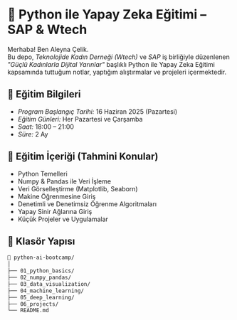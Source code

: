 # 🤖 Python ile Yapay Zeka Eğitimi – SAP & Wtech

Merhaba! Ben Aleyna Çelik.  
Bu depo, *Teknolojide Kadın Derneği (Wtech)* ve *SAP* iş birliğiyle düzenlenen  
*"Güçlü Kadınlarla Dijital Yarınlar"* başlıklı Python ile Yapay Zeka Eğitimi kapsamında tuttuğum notlar, yaptığım alıştırmalar ve projeleri içermektedir.

## 📅 Eğitim Bilgileri

- *Program Başlangıç Tarihi:* 16 Haziran 2025 (Pazartesi)
- *Eğitim Günleri:* Her Pazartesi ve Çarşamba
- *Saat:* 18:00 – 21:00
- *Süre:* 2 Ay

## 🧠 Eğitim İçeriği (Tahmini Konular)

- Python Temelleri
- Numpy & Pandas ile Veri İşleme
- Veri Görselleştirme (Matplotlib, Seaborn)
- Makine Öğrenmesine Giriş
- Denetimli ve Denetimsiz Öğrenme Algoritmaları
- Yapay Sinir Ağlarına Giriş
- Küçük Projeler ve Uygulamalar

## 📂 Klasör Yapısı

```bash
📁 python-ai-bootcamp/
│
├── 01_python_basics/
├── 02_numpy_pandas/
├── 03_data_visualization/
├── 04_machine_learning/
├── 05_deep_learning/
├── 06_projects/
└── README.md
